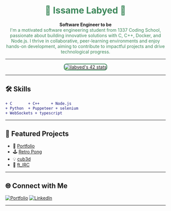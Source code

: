 <!-- Retro style with muted green highlights -->

<h1 align="center" style="color:#3E885B;">👾 Issame Labyed 👾</h1>
<p align="center">
  <b>Software Engineer to be</b><br>
  <span style="color:#3E885B;">I'm a motivated software engineering student from 1337 Coding School, passionate about building innovative solutions with C, C++, Docker, and Node.js. I thrive in collaborative, peer-learning environments and enjoy hands-on development, aiming to contribute to impactful projects and drive technological progress.</span>
</p>

---

<div align="center">
  <a href="https://github.com/oakoudad/badge42">
    <img src="https://badge.mediaplus.ma/landscapes/ilabyed" alt="ilabyed's 42 stats" style="border-radius:8px; border:2px solid #3E885B;"/>
  </a>
</div>

---

## 🛠️ Skills

```diff
+ C       + C++     + Node.js
+ Python  + Puppeteer + selenium
+ WebSockets + typescript
```

---

## 🚀 Featured Projects
- 🎨 [Portfolio](https://github.com/IssameLabyed/Portfolio)
- 🕹️ [Retro Pong](https://github.com/mou4d/retro-pong)
- 💡 [cub3d]([https://github.com/IssameLabyed/ki](https://github.com/Sbahdi/cub3d_with_picola))
- 💬 [ft_IRC](https://github.com/Pipors/ft_IRC)

---

## 🌐 Connect with Me

[![Portfolio](https://img.shields.io/badge/Portfolio-3E885B?style=for-the-badge&logo=githubpages&logoColor=white)](https://issamelabyed.github.io/Portfolio/)
[![LinkedIn](https://img.shields.io/badge/LinkedIn-3E885B?style=for-the-badge&logo=linkedin&logoColor=white)](https://www.linkedin.com/in/issame-labyed-307808221/)

---

<!--   <summary><b>Fun Retro Fact 👾</b></summary> -->
<!--   <blockquote> -->
<!--     I love blending classic coding vibes with modern tech—if it has a pixel, a shell, or a terminal, I’m at home! -->
<!--   </blockquote> -->
<!-- </details> -->

<!--
Retro, green, and ready to code!
-->
